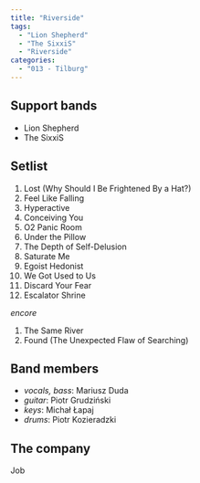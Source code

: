 ```yaml
---
title: "Riverside"
tags:
  - "Lion Shepherd"
  - "The SixxiS"
  - "Riverside"
categories:
  - "013 - Tilburg"
---
```

Support bands
-------------
* Lion Shepherd
* The SixxiS

Setlist
-------
1. Lost (Why Should I Be Frightened By a Hat?)
1. Feel Like Falling
1. Hyperactive
1. Conceiving You
1. O2 Panic Room
1. Under the Pillow
1. The Depth of Self-Delusion
1. Saturate Me
1. Egoist Hedonist
1. We Got Used to Us
1. Discard Your Fear
1. Escalator Shrine

_encore_

1. The Same River
1. Found (The Unexpected Flaw of Searching)

Band members
------------
* _vocals, bass_: Mariusz Duda
* _guitar_: Piotr Grudziński
* _keys_: Michał Łapaj
* _drums_: Piotr Kozieradzki

The company
-----------
Job
